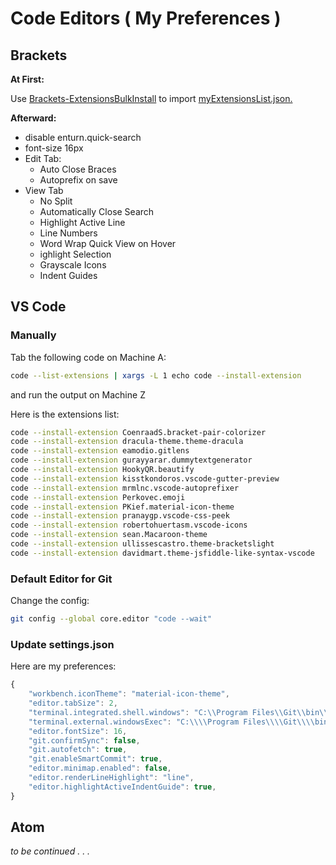 # Code Editors ( My Preferences )

## Brackets
**At First:**

Use [Brackets-ExtensionsBulkInstall](https://github.com/milosh86/Brackets-ExtensionsBulkInstall) to import [myExtensionsList.json.](./myExtensionsList.json)

**Afterward:**

- disable enturn.quick-search
- font-size 16px
- Edit Tab: 
  - Auto Close Braces
  - Autoprefix on save
- View Tab
  - No Split
  - Automatically Close Search
  - Highlight Active Line
  - Line Numbers
  - Word Wrap Quick View on Hover
  - ighlight Selection
  - Grayscale Icons
  - Indent Guides

## VS Code
### Manually

Tab the following code on Machine A:
```bash
code --list-extensions | xargs -L 1 echo code --install-extension
``` 
and run the output on Machine Z

Here is the extensions list:
```bash
code --install-extension CoenraadS.bracket-pair-colorizer
code --install-extension dracula-theme.theme-dracula
code --install-extension eamodio.gitlens
code --install-extension gurayyarar.dummytextgenerator
code --install-extension HookyQR.beautify
code --install-extension kisstkondoros.vscode-gutter-preview
code --install-extension mrmlnc.vscode-autoprefixer
code --install-extension Perkovec.emoji
code --install-extension PKief.material-icon-theme
code --install-extension pranaygp.vscode-css-peek
code --install-extension robertohuertasm.vscode-icons
code --install-extension sean.Macaroon-theme
code --install-extension ullissescastro.theme-bracketslight
code --install-extension davidmart.theme-jsfiddle-like-syntax-vscode
```
### Default Editor for Git

Change the config:
```bash
git config --global core.editor "code --wait"
```
### Update settings.json

Here are my preferences:
```javascript
{
    "workbench.iconTheme": "material-icon-theme",
    "editor.tabSize": 2,
    "terminal.integrated.shell.windows": "C:\\Program Files\\Git\\bin\\bash.exe",
    "terminal.external.windowsExec": "C:\\\\Program Files\\\\Git\\\\bin\\\\bash.exe",
    "editor.fontSize": 16,
    "git.confirmSync": false,
    "git.autofetch": true,
    "git.enableSmartCommit": true,
    "editor.minimap.enabled": false,
    "editor.renderLineHighlight": "line",
    "editor.highlightActiveIndentGuide": true,
}
```

## Atom
*to be continued . . .*
